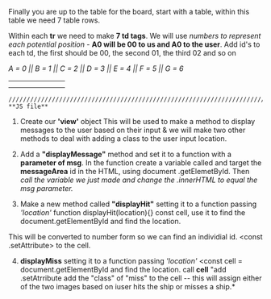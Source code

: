 Finally you are up to the table for the board, start with a table, within this table we need 7 table rows.

Within each **tr** we need to make  **7 td tags**. We will use *numbers to represent each potential position* - **A0 will be 00 to us and A0 to the user**. Add id's to each td, the first should be 00, the second 01, the third 02 and so on

*A = 0 || B = 1 || C = 2 || D = 3 || E = 4 || F = 5 || G = 6* 
<!-- THIS IS HOW WE WILL LABEL THE TABLE -->
<table>
    <!-- battleship row 0  SO THIS IS A01, A02, A03 ETC -->
    <tr>
      <td id="00"></td><td id="01"></td><td id="02"></td><td id="03"></td><td id="04"></td><td id="05"></td><td id="06"></td>
    </tr>
    <!-- battleship row 1  THIS IS B01, B02, B03  ETC -->
    <tr>
      <td id="10"></td><td id="11"></td><td id="12"></td><td id="13"></td><td id="14"></td><td id="15"></td><td id="16"></td>
    </tr>
</table>


    ////////////////////////////////////////////////////////////////////////////////////////////////////////////////
    **JS file**

1. Create our **'view'** object This will be used to make a method to display messages to the user based on their input & we will make two other methods to deal with adding a class to the user input location.

2. Add a **"displayMessage"** method and set it to a function with a **parameter of msg**. In the function create a variable called <const messageArea> and target the **messageArea** id in the HTML, using document .getElemetById.
Then *call the variable we just made and change the .innerHTML to equal the msg parameter.*

3. Make a new method called **"displayHit"** setting it to a function passing *'location'* function displayHit(location){}
const cell, use it to find the document.getElementById and find the location.

This will be converted to number form so we can find an individial <td> id. 
<const .setAttribute> <class of hit> to the cell.

4. **displayMiss**  setting it to a function passing *'location'*
<const cell = document.getElementById and find the location.
call **cell** "add .setAtrribute add the "class" of "miss" to the cell -- this will assign either of the two images based on iuser hits the ship or misses a ship.*